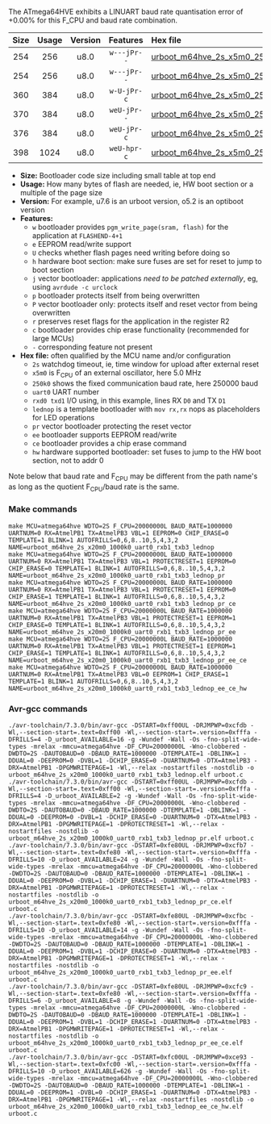 The ATmega64HVE exhibits a LINUART baud rate quantisation error of +0.00% for this F_CPU and baud rate combination.

|Size|Usage|Version|Features|Hex file|
|:-:|:-:|:-:|:-:|:--|
|254|256|u8.0|`w---jPr--`|[urboot_m64hve_2s_x5m0_250k0_uart0_rxb1_txb3_lednop.hex](https://raw.githubusercontent.com/stefanrueger/urboot.hex/main/mcus/atmega64hve/watchdog_2_s/external_oscillator_x/%2B5m000000_hz/%2B250k0_baud/uart0_rxb1_txb3/lednop/urboot_m64hve_2s_x5m0_250k0_uart0_rxb1_txb3_lednop.hex)|
|254|256|u8.0|`w---jPr--`|[urboot_m64hve_2s_x5m0_250k0_uart0_rxb1_txb3_lednop_pr.hex](https://raw.githubusercontent.com/stefanrueger/urboot.hex/main/mcus/atmega64hve/watchdog_2_s/external_oscillator_x/%2B5m000000_hz/%2B250k0_baud/uart0_rxb1_txb3/lednop/urboot_m64hve_2s_x5m0_250k0_uart0_rxb1_txb3_lednop_pr.hex)|
|360|384|u8.0|`w-U-jPr-c`|[urboot_m64hve_2s_x5m0_250k0_uart0_rxb1_txb3_lednop_pr_ce.hex](https://raw.githubusercontent.com/stefanrueger/urboot.hex/main/mcus/atmega64hve/watchdog_2_s/external_oscillator_x/%2B5m000000_hz/%2B250k0_baud/uart0_rxb1_txb3/lednop/urboot_m64hve_2s_x5m0_250k0_uart0_rxb1_txb3_lednop_pr_ce.hex)|
|370|384|u8.0|`weU-jPr--`|[urboot_m64hve_2s_x5m0_250k0_uart0_rxb1_txb3_lednop_pr_ee.hex](https://raw.githubusercontent.com/stefanrueger/urboot.hex/main/mcus/atmega64hve/watchdog_2_s/external_oscillator_x/%2B5m000000_hz/%2B250k0_baud/uart0_rxb1_txb3/lednop/urboot_m64hve_2s_x5m0_250k0_uart0_rxb1_txb3_lednop_pr_ee.hex)|
|376|384|u8.0|`weU-jPr-c`|[urboot_m64hve_2s_x5m0_250k0_uart0_rxb1_txb3_lednop_pr_ee_ce.hex](https://raw.githubusercontent.com/stefanrueger/urboot.hex/main/mcus/atmega64hve/watchdog_2_s/external_oscillator_x/%2B5m000000_hz/%2B250k0_baud/uart0_rxb1_txb3/lednop/urboot_m64hve_2s_x5m0_250k0_uart0_rxb1_txb3_lednop_pr_ee_ce.hex)|
|398|1024|u8.0|`weU-hpr-c`|[urboot_m64hve_2s_x5m0_250k0_uart0_rxb1_txb3_lednop_ee_ce_hw.hex](https://raw.githubusercontent.com/stefanrueger/urboot.hex/main/mcus/atmega64hve/watchdog_2_s/external_oscillator_x/%2B5m000000_hz/%2B250k0_baud/uart0_rxb1_txb3/lednop/urboot_m64hve_2s_x5m0_250k0_uart0_rxb1_txb3_lednop_ee_ce_hw.hex)|

- **Size:** Bootloader code size including small table at top end
- **Usage:** How many bytes of flash are needed, ie, HW boot section or a multiple of the page size
- **Version:** For example, u7.6 is an urboot version, o5.2 is an optiboot version
- **Features:**
  + `w` bootloader provides `pgm_write_page(sram, flash)` for the application at `FLASHEND-4+1`
  + `e` EEPROM read/write support
  + `U` checks whether flash pages need writing before doing so
  + `h` hardware boot section: make sure fuses are set for reset to jump to boot section
  + `j` vector bootloader: applications *need to be patched externally*, eg, using `avrdude -c urclock`
  + `p` bootloader protects itself from being overwritten
  + `P` vector bootloader only: protects itself and reset vector from being overwritten
  + `r` preserves reset flags for the application in the register R2
  + `c` bootloader provides chip erase functionality (recommended for large MCUs)
  + `-` corresponding feature not present
- **Hex file:** often qualified by the MCU name and/or configuration
  + `2s` watchdog timeout, ie, time window for upload after external reset
  + `x5m0` is F<sub>CPU</sub> of an external oscillator, here 5.0 MHz
  + `250k0` shows the fixed communication baud rate, here 250000 baud
  + `uart0` UART number
  + `rxd0 txd1` I/O using, in this example, lines RX `D0` and TX `D1`
  + `lednop` is a template bootloader with `mov rx,rx` nops as placeholders for LED operations
  + `pr` vector bootloader protecting the reset vector
  + `ee` bootloader supports EEPROM read/write
  + `ce` bootloader provides a chip erase command
  + `hw` hardware supported bootloader: set fuses to jump to the HW boot section, not to addr 0


Note below that baud rate and F<sub>CPU</sub> may be different from the path name's as long as the quotient F<sub>CPU</sub>/baud rate is the same.

### Make commands
```
make MCU=atmega64hve WDTO=2S F_CPU=20000000L BAUD_RATE=1000000 UARTNUM=0 RX=AtmelPB1 TX=AtmelPB3 VBL=1 EEPROM=0 CHIP_ERASE=0 TEMPLATE=1 BLINK=1 AUTOFRILLS=0,6,8..10,5,4,3,2 NAME=urboot_m64hve_2s_x20m0_1000k0_uart0_rxb1_txb3_lednop
make MCU=atmega64hve WDTO=2S F_CPU=20000000L BAUD_RATE=1000000 UARTNUM=0 RX=AtmelPB1 TX=AtmelPB3 VBL=1 PROTECTRESET=1 EEPROM=0 CHIP_ERASE=0 TEMPLATE=1 BLINK=1 AUTOFRILLS=0,6,8..10,5,4,3,2 NAME=urboot_m64hve_2s_x20m0_1000k0_uart0_rxb1_txb3_lednop_pr
make MCU=atmega64hve WDTO=2S F_CPU=20000000L BAUD_RATE=1000000 UARTNUM=0 RX=AtmelPB1 TX=AtmelPB3 VBL=1 PROTECTRESET=1 EEPROM=0 CHIP_ERASE=1 TEMPLATE=1 BLINK=1 AUTOFRILLS=0,6,8..10,5,4,3,2 NAME=urboot_m64hve_2s_x20m0_1000k0_uart0_rxb1_txb3_lednop_pr_ce
make MCU=atmega64hve WDTO=2S F_CPU=20000000L BAUD_RATE=1000000 UARTNUM=0 RX=AtmelPB1 TX=AtmelPB3 VBL=1 PROTECTRESET=1 EEPROM=1 CHIP_ERASE=0 TEMPLATE=1 BLINK=1 AUTOFRILLS=0,6,8..10,5,4,3,2 NAME=urboot_m64hve_2s_x20m0_1000k0_uart0_rxb1_txb3_lednop_pr_ee
make MCU=atmega64hve WDTO=2S F_CPU=20000000L BAUD_RATE=1000000 UARTNUM=0 RX=AtmelPB1 TX=AtmelPB3 VBL=1 PROTECTRESET=1 EEPROM=1 CHIP_ERASE=1 TEMPLATE=1 BLINK=1 AUTOFRILLS=0,6,8..10,5,4,3,2 NAME=urboot_m64hve_2s_x20m0_1000k0_uart0_rxb1_txb3_lednop_pr_ee_ce
make MCU=atmega64hve WDTO=2S F_CPU=20000000L BAUD_RATE=1000000 UARTNUM=0 RX=AtmelPB1 TX=AtmelPB3 VBL=0 EEPROM=1 CHIP_ERASE=1 TEMPLATE=1 BLINK=1 AUTOFRILLS=0,6,8..10,5,4,3,2 NAME=urboot_m64hve_2s_x20m0_1000k0_uart0_rxb1_txb3_lednop_ee_ce_hw
```

### Avr-gcc commands
```
./avr-toolchain/7.3.0/bin/avr-gcc -DSTART=0xff00UL -DRJMPWP=0xcfdb -Wl,--section-start=.text=0xff00 -Wl,--section-start=.version=0xfffa -DFRILLS=4 -D_urboot_AVAILABLE=16 -g -Wundef -Wall -Os -fno-split-wide-types -mrelax -mmcu=atmega64hve -DF_CPU=20000000L -Wno-clobbered -DWDTO=2S -DAUTOBAUD=0 -DBAUD_RATE=1000000 -DTEMPLATE=1 -DBLINK=1 -DDUAL=0 -DEEPROM=0 -DVBL=1 -DCHIP_ERASE=0 -DUARTNUM=0 -DTX=AtmelPB3 -DRX=AtmelPB1 -DPGMWRITEPAGE=1 -Wl,--relax -nostartfiles -nostdlib -o urboot_m64hve_2s_x20m0_1000k0_uart0_rxb1_txb3_lednop.elf urboot.c
./avr-toolchain/7.3.0/bin/avr-gcc -DSTART=0xff00UL -DRJMPWP=0xcfdb -Wl,--section-start=.text=0xff00 -Wl,--section-start=.version=0xfffa -DFRILLS=4 -D_urboot_AVAILABLE=2 -g -Wundef -Wall -Os -fno-split-wide-types -mrelax -mmcu=atmega64hve -DF_CPU=20000000L -Wno-clobbered -DWDTO=2S -DAUTOBAUD=0 -DBAUD_RATE=1000000 -DTEMPLATE=1 -DBLINK=1 -DDUAL=0 -DEEPROM=0 -DVBL=1 -DCHIP_ERASE=0 -DUARTNUM=0 -DTX=AtmelPB3 -DRX=AtmelPB1 -DPGMWRITEPAGE=1 -DPROTECTRESET=1 -Wl,--relax -nostartfiles -nostdlib -o urboot_m64hve_2s_x20m0_1000k0_uart0_rxb1_txb3_lednop_pr.elf urboot.c
./avr-toolchain/7.3.0/bin/avr-gcc -DSTART=0xfe80UL -DRJMPWP=0xcfb7 -Wl,--section-start=.text=0xfe80 -Wl,--section-start=.version=0xfffa -DFRILLS=10 -D_urboot_AVAILABLE=24 -g -Wundef -Wall -Os -fno-split-wide-types -mrelax -mmcu=atmega64hve -DF_CPU=20000000L -Wno-clobbered -DWDTO=2S -DAUTOBAUD=0 -DBAUD_RATE=1000000 -DTEMPLATE=1 -DBLINK=1 -DDUAL=0 -DEEPROM=0 -DVBL=1 -DCHIP_ERASE=1 -DUARTNUM=0 -DTX=AtmelPB3 -DRX=AtmelPB1 -DPGMWRITEPAGE=1 -DPROTECTRESET=1 -Wl,--relax -nostartfiles -nostdlib -o urboot_m64hve_2s_x20m0_1000k0_uart0_rxb1_txb3_lednop_pr_ce.elf urboot.c
./avr-toolchain/7.3.0/bin/avr-gcc -DSTART=0xfe80UL -DRJMPWP=0xcfbc -Wl,--section-start=.text=0xfe80 -Wl,--section-start=.version=0xfffa -DFRILLS=10 -D_urboot_AVAILABLE=14 -g -Wundef -Wall -Os -fno-split-wide-types -mrelax -mmcu=atmega64hve -DF_CPU=20000000L -Wno-clobbered -DWDTO=2S -DAUTOBAUD=0 -DBAUD_RATE=1000000 -DTEMPLATE=1 -DBLINK=1 -DDUAL=0 -DEEPROM=1 -DVBL=1 -DCHIP_ERASE=0 -DUARTNUM=0 -DTX=AtmelPB3 -DRX=AtmelPB1 -DPGMWRITEPAGE=1 -DPROTECTRESET=1 -Wl,--relax -nostartfiles -nostdlib -o urboot_m64hve_2s_x20m0_1000k0_uart0_rxb1_txb3_lednop_pr_ee.elf urboot.c
./avr-toolchain/7.3.0/bin/avr-gcc -DSTART=0xfe80UL -DRJMPWP=0xcfc9 -Wl,--section-start=.text=0xfe80 -Wl,--section-start=.version=0xfffa -DFRILLS=6 -D_urboot_AVAILABLE=8 -g -Wundef -Wall -Os -fno-split-wide-types -mrelax -mmcu=atmega64hve -DF_CPU=20000000L -Wno-clobbered -DWDTO=2S -DAUTOBAUD=0 -DBAUD_RATE=1000000 -DTEMPLATE=1 -DBLINK=1 -DDUAL=0 -DEEPROM=1 -DVBL=1 -DCHIP_ERASE=1 -DUARTNUM=0 -DTX=AtmelPB3 -DRX=AtmelPB1 -DPGMWRITEPAGE=1 -DPROTECTRESET=1 -Wl,--relax -nostartfiles -nostdlib -o urboot_m64hve_2s_x20m0_1000k0_uart0_rxb1_txb3_lednop_pr_ee_ce.elf urboot.c
./avr-toolchain/7.3.0/bin/avr-gcc -DSTART=0xfc00UL -DRJMPWP=0xce93 -Wl,--section-start=.text=0xfc00 -Wl,--section-start=.version=0xfffa -DFRILLS=10 -D_urboot_AVAILABLE=626 -g -Wundef -Wall -Os -fno-split-wide-types -mrelax -mmcu=atmega64hve -DF_CPU=20000000L -Wno-clobbered -DWDTO=2S -DAUTOBAUD=0 -DBAUD_RATE=1000000 -DTEMPLATE=1 -DBLINK=1 -DDUAL=0 -DEEPROM=1 -DVBL=0 -DCHIP_ERASE=1 -DUARTNUM=0 -DTX=AtmelPB3 -DRX=AtmelPB1 -DPGMWRITEPAGE=1 -Wl,--relax -nostartfiles -nostdlib -o urboot_m64hve_2s_x20m0_1000k0_uart0_rxb1_txb3_lednop_ee_ce_hw.elf urboot.c
```

